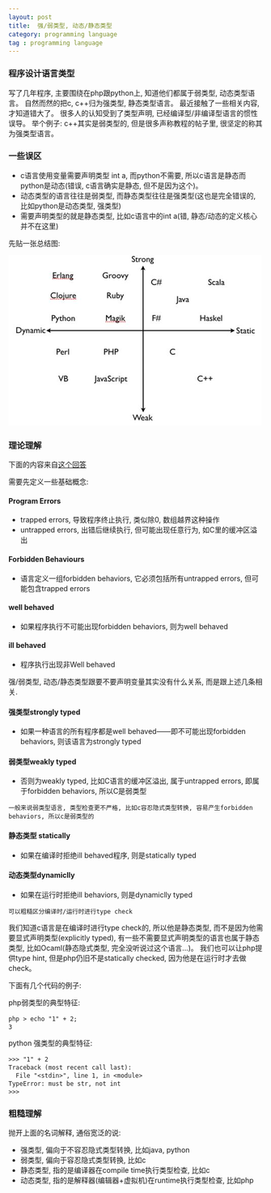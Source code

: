 ```yaml
---
layout: post
title:  强/弱类型, 动态/静态类型  
category: programming language
tag : programming language
--- 
```


### 程序设计语言类型   

写了几年程序, 主要围绕在php跟python上, 知道他们都属于弱类型, 动态类型语言。 自然而然的把c, c++归为强类型, 静态类型语言。 最近接触了一些相关内容, 才知道错大了。 很多人的认知受到了类型声明, 已经编译型/非编译型语言的惯性误导。 举个例子: c++其实是弱类型的, 但是很多声称教程的帖子里, 很坚定的称其为强类型语言。  

### 一些误区 

* c语言使用变量需要声明类型 int a, 而python不需要, 所以c语言是静态而python是动态(错误, c语言确实是静态, 但不是因为这个)。  
* 动态类型的语言往往是弱类型, 而静态类型往往是强类型(这也是完全错误的, 比如python是动态类型, 强类型)  
* 需要声明类型的就是静态类型, 比如c语言中的int a(错, 静态/动态的定义核心并不在这里)    

先贴一张总结图:  

<img src="/img/in-post/types.jpg">  



### 理论理解   

下面的内容来自[这个回答](https://www.zhihu.com/question/19918532) 

需要先定义一些基础概念:  

#### Program Errors  

* trapped errors, 导致程序终止执行, 类似除0, 数组越界这种操作  
* untrapped errors, 出错后继续执行, 但可能出现任意行为, 如C里的缓冲区溢出   

#### Forbidden Behaviours  

* 语言定义一组forbidden behaviors, 它必须包括所有untrapped errors,  但可能包含trapped errors  

#### well behaved  

* 如果程序执行不可能出现forbidden behaviors, 则为well behaved 

#### ill behaved  

* 程序执行出现非Well behaved   

强/弱类型, 动态/静态类型跟要不要声明变量其实没有什么关系, 而是跟上述几条相关. 

#### 强类型strongly typed  

* 如果一种语言的所有程序都是well behaved——即不可能出现forbidden behaviors, 则该语言为strongly typed    

#### 弱类型weakly typed  

* 否则为weakly typed, 比如C语言的缓冲区溢出, 属于untrapped errors, 即属于forbidden behaviors, 所以C是弱类型    

`一般来说弱类型语言, 类型检查更不严格, 比如c容忍隐式类型转换, 容易产生forbidden behaviors, 所以c是弱类型的`  

#### 静态类型 statically  

* 如果在编译时拒绝ill behaved程序, 则是statically typed  

#### 动态类型dynamiclly  

* 如果在运行时拒绝ill behaviors, 则是dynamiclly typed  

`可以粗糙区分编译时/运行时进行type check`  


我们知道c语言是在编译时进行type check的, 所以他是静态类型, 而不是因为他需要显式声明类型(explicitly typed), 有一些不需要显式声明类型的语言也属于静态类型, 比如Ocaml(静态隐式类型, 完全没听说过这个语言...)。 我们也可以让php提供type hint, 但是php仍旧不是statically checked, 因为他是在运行时才去做check。  

下面有几个代码的例子:  

php弱类型的典型特征:  

```
php > echo "1" + 2;
3
```

python 强类型的典型特征:

```
>>> "1" + 2
Traceback (most recent call last):
  File "<stdin>", line 1, in <module>
TypeError: must be str, not int
>>> 
```  

### 粗糙理解  

抛开上面的名词解释, 通俗宽泛的说:  

* 强类型, 偏向于不容忍隐式类型转换, 比如java, python  
* 弱类型, 偏向于容忍隐式类型转换, 比如c  
* 静态类型, 指的是编译器在compile time执行类型检查, 比如c 
* 动态类型, 指的是解释器(编辑器+虚拟机)在runtime执行类型检查, 比如php








